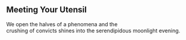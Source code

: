 Meeting Your Utensil
--------------------
We open the halves of a phenomena and the  
crushing of convicts shines into the serendipidous moonlight evening.  
